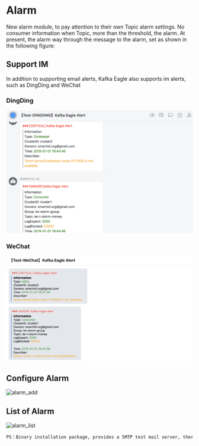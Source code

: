 # Alarm

New alarm module, to pay attention to their own Topic alarm settings. No consumer information when Topic, more than the threshold, the alarm. At present, the alarm way through the message to the alarm, set as shown in the following figure:

## Support IM

In addition to supporting email alerts, Kafka Eagle also supports im alerts, such as DingDing and WeChat

### DingDing

![dingding](../res/dingding_alert@2x.png)

### WeChat

![wechat](../res/wechat_alert@2x.png)

## Configure Alarm

![alarm\_add](../res/alarm_add@2x.png)

## List of Alarm

![alarm\_list](../res/alarm_list@2x.png)

```bash
PS：Binary installation package, provides a SMTP test mail server, there is the existence of packet loss. In actual use, it is recommended to configure their own STMP mail server.
```




